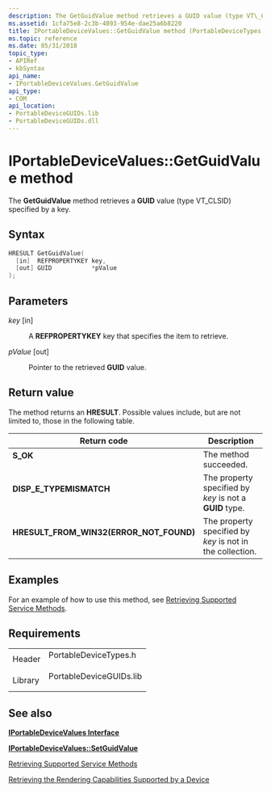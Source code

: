 ```yaml
---
description: The GetGuidValue method retrieves a GUID value (type VT\_CLSID) specified by a key.
ms.assetid: 1cfa75e8-2c3b-4893-954e-dae25a6b8220
title: IPortableDeviceValues::GetGuidValue method (PortableDeviceTypes.h)
ms.topic: reference
ms.date: 05/31/2018
topic_type: 
- APIRef
- kbSyntax
api_name: 
- IPortableDeviceValues.GetGuidValue
api_type: 
- COM
api_location: 
- PortableDeviceGUIDs.lib
- PortableDeviceGUIDs.dll
---
```


# IPortableDeviceValues::GetGuidValue method

The **GetGuidValue** method retrieves a **GUID** value (type VT\_CLSID) specified by a key.

## Syntax


```C++
HRESULT GetGuidValue(
  [in]  REFPROPERTYKEY key,
  [out] GUID           *pValue
);
```



## Parameters

<dl> <dt>

*key* \[in\]
</dt> <dd>

A **REFPROPERTYKEY** key that specifies the item to retrieve.

</dd> <dt>

*pValue* \[out\]
</dt> <dd>

Pointer to the retrieved **GUID** value.

</dd> </dl>

## Return value

The method returns an **HRESULT**. Possible values include, but are not limited to, those in the following table.



| Return code                                                                                                            | Description                                                          |
|------------------------------------------------------------------------------------------------------------------------|----------------------------------------------------------------------|
| <dl> <dt>**S\_OK**</dt> </dl>                                   | The method succeeded.<br/>                                     |
| <dl> <dt>**DISP\_E\_TYPEMISMATCH**</dt> </dl>                   | The property specified by *key* is not a **GUID** type.<br/>   |
| <dl> <dt>**HRESULT\_FROM\_WIN32(ERROR\_NOT\_FOUND)**</dt> </dl> | The property specified by *key* is not in the collection.<br/> |



 

## Examples

For an example of how to use this method, see [Retrieving Supported Service Methods](retrieving-supported-methods.md).

## Requirements



|                    |                                                                                                    |
|--------------------|----------------------------------------------------------------------------------------------------|
| Header<br/>  | <dl> <dt>PortableDeviceTypes.h</dt> </dl>   |
| Library<br/> | <dl> <dt>PortableDeviceGUIDs.lib</dt> </dl> |



## See also

<dl> <dt>

[**IPortableDeviceValues Interface**](iportabledevicevalues.md)
</dt> <dt>

[**IPortableDeviceValues::SetGuidValue**](iportabledevicevalues-setguidvalue.md)
</dt> <dt>

[Retrieving Supported Service Methods](retrieving-supported-methods.md)
</dt> <dt>

[Retrieving the Rendering Capabilities Supported by a Device](retrieving-the-rendering-capabilities-supported-by-a-device.md)
</dt> </dl>

 

 





